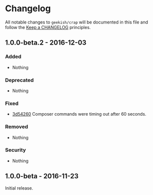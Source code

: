 # Changelog

All notable changes to `geekish/crap` will be documented in this file and follow the [Keep a CHANGELOG](http://keepachangelog.com/) principles.

## 1.0.0-beta.2 - 2016-12-03

### Added
- Nothing

### Deprecated
- Nothing

### Fixed
- [3d54260](//github.com/geekish/crap/commit/3d5426040a877ebc25e70f2e61f9150c99785833) Composer commands were timing out after 60 seconds.

### Removed
- Nothing

### Security
- Nothing

## 1.0.0-beta - 2016-11-23

Initial release.
